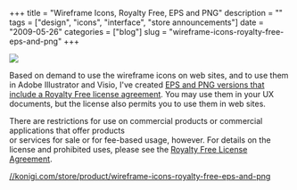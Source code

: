 +++
title = "Wireframe Icons, Royalty Free, EPS and PNG"
description = ""
tags = ["design", "icons", "interface", "store announcements"]
date = "2009-05-26"
categories = ["blog"]
slug = "wireframe-icons-royalty-free-eps-and-png"
+++



  <div class="notebook-screenshot"><a href="http://shop.konigi.com/collections/icons/products/wireframe-icons?q=store/product/wireframe-icons-royalty-free-eps-and-png"><img src="/media/bluga/wt4a1c631d647c1.jpg"/></a></div><p>Based on demand to use the wireframe icons on web sites, and to use them in Adobe Illustrator and Visio, I've created <a href="http://shop.konigi.com/collections/icons/products/wireframe-icons?q=store/product/wireframe-icons-royalty-free-eps-and-png">EPS and PNG versions that include a Royalty Free license agreement</a>. You may use them in your UX documents, but the license also permits you to use them in web sites. </p>
<p>There are restrictions for use on commercial products or commercial applications that offer products<br />
or services for sale or for fee-based usage, however. For details on the license and prohibited uses, please see the <a href="http://konigi.s3.amazonaws.com/store/ROYALTY-FREE-LICENSE-AGREEMENT.txt">Royalty Free License Agreement</a>.</p>
    
  <a href="http://shop.konigi.com/collections/icons/products/wireframe-icons?q=store/product/wireframe-icons-royalty-free-eps-and-png">//konigi.com/store/product/wireframe-icons-royalty-free-eps-and-png</a>
